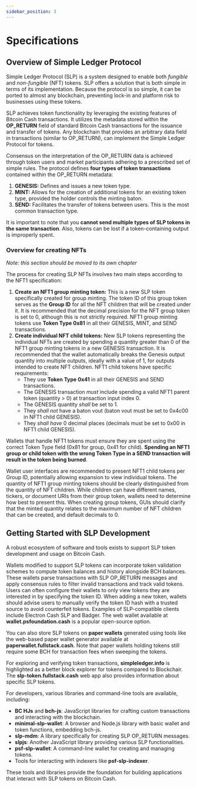 ```yaml
---
sidebar_position: 3
---
```


# Specifications

## Overview of Simple Ledger Protocol

Simple Ledger Protocol (SLP) is a system designed to enable both *fungible* and *non-fungible* (NFT) tokens. SLP offers a solution that is both simple in terms of its implementation. Because the protocol is so simple, it can be ported to almost any blockchain, preventing lock-in and platform risk to businesses using these tokens.

SLP achieves token functionality by leveraging the existing features of Bitcoin Cash transactions. It utilizes the metadata stored within the **OP_RETURN** field of standard Bitcoin Cash transactions for the issuance and transfer of tokens. Any blockchain that provides an arbitrary data field in transactions (similar to OP_RETURN), can implement the Simple Ledger Protocol for tokens.

Consensus on the interpretation of the OP_RETURN data is achieved through token users and market participants adhering to a prescribed set of simple rules. The protocol defines **four types of token transactions** contained within the OP_RETURN metadata:
1.  **GENESIS:** Defines and issues a new token type.
2.  **MINT:** Allows for the creation of additional tokens for an existing token type, provided the holder controls the minting baton.
3.  **SEND:** Facilitates the transfer of tokens between users. This is the most common transaction type.

It is important to note that you **cannot send multiple types of SLP tokens in the same transaction**. Also, tokens can be lost if a token-containing output is improperly spent.

### Overview for creating NFTs

*Note: this section should be moved to its own chapter*

The process for creating SLP NFTs involves two main steps according to the NFT1 specification:
1.  **Create an NFT1 group minting token:** This is a new SLP token specifically created for group minting. The token ID of this group token serves as the **Group ID** for all the NFT children that will be created under it. It is recommended that the decimal precision for the NFT group token is set to 0, although this is not strictly required. NFT1 group minting tokens use **Token Type 0x81** in all their GENESIS, MINT, and SEND transactions.
2.  **Create individual NFT child tokens:** New SLP tokens representing the individual NFTs are created by spending a quantity greater than 0 of the NFT1 group minting tokens in a new GENESIS transaction. It is recommended that the wallet automatically breaks the Genesis output quantity into multiple outputs, ideally with a value of 1, for outputs intended to create NFT children. NFT1 child tokens have specific requirements:
    *   They use **Token Type 0x41** in all their GENESIS and SEND transactions.
    *   The GENESIS transaction *must* include spending a valid NFT1 parent token (quantity > 0) at transaction input index 0.
    *   The GENESIS quantity *shall* be set to 1.
    *   They *shall not* have a baton vout (baton vout must be set to 0x4c00 in NFT1 child GENESIS).
    *   They *shall have* 0 decimal places (decimals must be set to 0x00 in NFT1 child GENESIS).

Wallets that handle NFT1 tokens must ensure they are spent using the correct Token Type field (0x81 for group, 0x41 for child). **Spending an NFT1 group or child token with the wrong Token Type in a SEND transaction will result in the token being burned**.

Wallet user interfaces are recommended to present NFT1 child tokens per Group ID, potentially allowing expansion to view individual tokens. The quantity of NFT1 group minting tokens should be clearly distinguished from the quantity of NFT children. While children can have different names, tickers, or document URIs from their group token, wallets need to determine how best to present this. When creating group tokens, GUIs should clarify that the minted quantity relates to the maximum number of NFT children that can be created, and default decimals to 0.




## Getting Started with SLP Development

A robust ecosystem of software and tools exists to support SLP token development and usage on Bitcoin Cash.

Wallets modified to support SLP tokens can incorporate token validation schemes to compute token balances and history alongside BCH balances. These wallets parse transactions with SLP OP_RETURN messages and apply consensus rules to filter invalid transactions and track valid tokens. Users can often configure their wallets to only view tokens they are interested in by specifying the token ID. When adding a new token, wallets should advise users to manually verify the token ID hash with a trusted source to avoid counterfeit tokens. Examples of SLP-compatible clients include Electron Cash SLP and Badger. The web wallet available at **wallet.psfoundation.cash** is a popular open-source option.

You can also store SLP tokens on **paper wallets** generated using tools like the web-based paper wallet generator available at **paperwallet.fullstack.cash**. Note that paper wallets holding tokens still require some BCH for transaction fees when sweeping the tokens.

For exploring and verifying token transactions, **simpleledger.info** is highlighted as a better block explorer for tokens compared to Blockchair. The **slp-token.fullstack.cash** web app also provides information about specific SLP tokens.

For developers, various libraries and command-line tools are available, including:
*   **BC HJs** and **bch-js**: JavaScript libraries for crafting custom transactions and interacting with the blockchain.
*   **minimal-slp-wallet**: A browser and Node.js library with basic wallet and token functions, embedding bch-js.
*   **slp-mdm**: A library specifically for creating SLP OP_RETURN messages.
*   **slpjs**: Another JavaScript library providing various SLP functionalities.
*   **psf-slp-wallet**: A command-line wallet for creating and managing tokens.
*   Tools for interacting with indexers like **psf-slp-indexer**.

These tools and libraries provide the foundation for building applications that interact with SLP tokens on Bitcoin Cash.
